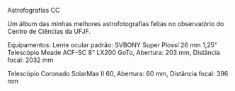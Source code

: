 Astrofografias CC

Um álbum das minhas melhores astrofotografias feitas no observatório do Centro de Ciências da UFJF.

Equipamentos:
  Lente ocular padrão: SVBONY Super Plossl 26 mm 1,25"
  Telescópio Meade ACF-SC 8" LX200 GoTo, Abertura: 203 mm, Distância focal: 2032 mm
  
  Telescópio Coronado SolarMax II 60, Abertura: 60 mm, Distância focal: 396 mm
